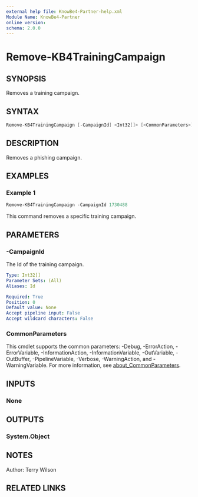 ```yaml
---
external help file: KnowBe4-Partner-help.xml
Module Name: KnowBe4-Partner
online version:
schema: 2.0.0
---
```


# Remove-KB4TrainingCampaign

## SYNOPSIS

Removes a training campaign.

## SYNTAX

```powershell
Remove-KB4TrainingCampaign [-CampaignId] <Int32[]> [<CommonParameters>]
```

## DESCRIPTION

Removes a phishing campaign.

## EXAMPLES

### Example 1

```powershell
Remove-KB4TrainingCampaign -CampaignId 1730488
```

This command removes a specific training campaign.

## PARAMETERS

### -CampaignId

The Id of the training campaign.

```yaml
Type: Int32[]
Parameter Sets: (All)
Aliases: Id

Required: True
Position: 0
Default value: None
Accept pipeline input: False
Accept wildcard characters: False
```

### CommonParameters

This cmdlet supports the common parameters: -Debug, -ErrorAction, -ErrorVariable, -InformationAction, -InformationVariable, -OutVariable, -OutBuffer, -PipelineVariable, -Verbose, -WarningAction, and -WarningVariable. For more information, see [about_CommonParameters](http://go.microsoft.com/fwlink/?LinkID=113216).

## INPUTS

### None

## OUTPUTS

### System.Object

## NOTES

Author: Terry Wilson

## RELATED LINKS
